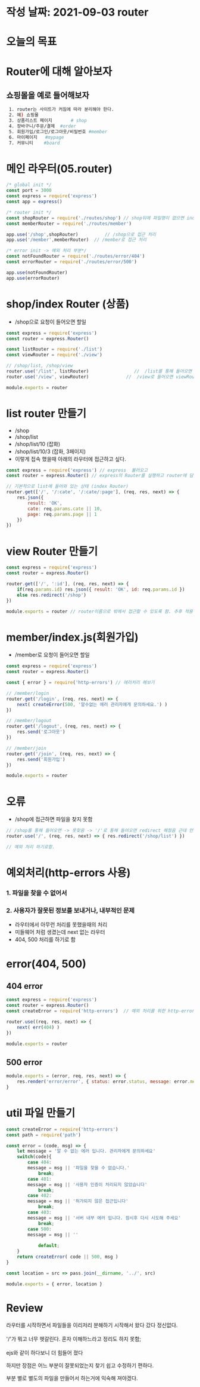 # 작성 날짜: 2021-09-03 router
# 오늘의 목표
# Router에 대해 알아보자
## 쇼핑몰을 예로 들어해보자 
```bash
 1. router는 사이트가 커짐에 따라 분리해야 한다.
 2. 예) 쇼핑몰
 3. 상품리스트 페이지		# shop
 4. 장바구니/주문/결제	#order
 5. 회원가입/로그인/로그아웃/비밀번호 #member
 6. 마이페이지	#mypage
 7. 커뮤니티	#board
 ```

# 메인 라우터(05.router)
```js
/* global init */
const port = 3000
const express = require('express')
const app = express()

/* router init */
const shopRouter = require('./routes/shop') // shop뒤에 파일명이 없으면 index.js로 간다
const memberRouter = require('./routes/member')

app.use('/shop',shopRouter)			 // /shop으로 접근 처리
app.use('/member',memberRouter)	 // /member로 접근 처리

/* error init -> 예외 처리 부분*/
const notFoundRouter = require('./routes/error/404')
const errorRouter = require('./routes/error/500')

app.use(notFoundRouter)
app.use(errorRouter)
```

# shop/index Router (상품)
+ /shop으로 요청이 들어오면 할일
```js
const express = require('express')
const router = express.Router()

const listRouter = require('./list')
const viewRouter = require('./view')

// /shop/list, /shop/view
router.use('/list', listRouter) 				//  /list를 통해 들어오면 listRouter로 보냄
router.use('/view', viewRouter)				 //  /view로 들어오면 viewRouter로 보냄

module.exports = router
```

# list router 만들기
+ /shop
+ /shop/list
+ /shop/list/10 (잡화)
+ /shop/list/10/3 (잡화, 3페이지)
+ 이렇게 접속 했을때 아래의 라우터에 접근하고 싶다.
```js
const express = require('express') // express  불러오고
const router = express.Router() // express의 Router를 실행하고 router에 담음

// 기본적으로 list에 들어와 있는 상태 (index Router)
router.get(['/', '/:cate', '/:cate/:page'], (req, res, next) => {
	res.json({
		result: 'OK',
		cate: req.params.cate || 10,
		page: req.params.page || 1
	})
})
```

# view Router 만들기
```js
const express = require('express')
const router = express.Router()

router.get(['/', ':id'], (req, res, next) => {
    if(req.params.id) res.json({ result: 'OK', id: req.params.id })
    else res.redirect('/shop')
})

module.exports = router // router이름으로 밖에서 접근할 수 있도록 함. 추후 적용
```

# member/index.js(회원가입)
+ /member로 요청이 들어오면 할일
```js
const express = require('express')
const router = express.Router()

const { error } = require('http-errors') // 에러처리 해보기

// /member/login
router.get('/login', (req, res, next) => {
	next( createError(500, '알수없는 에러 관리자에게 문의하세요.') )
})

// /member/logout
router.get('/logout', (req, res, next) => {
	res.send('로그아웃')
})

// /member/join
router.get('/join', (req, res, next) => {
	res.send('회원가입')
})

module.exports = router
```
# 오류
+ /shop에 접근하면 파일을 찾지 못함
```js
// /shop를 통해 들어오면 -> 못찾음 -> '/'로 통해 들어오면 redirect 해줬음 근데 안됨
router.use('/', (req, res, next) => { res.redirect('/shop/list') })

// 예외 처리 하기로함.
```
# 예외처리(http-errors 사용)
### 1. 파일을 찾을 수 없어서 
### 2. 사용자가 잘못된 정보를 보내거나, 내부적인 문제
+ 라우터에서 아무런 처리를 못했을때의 처리
+ 미들웨어 처럼 생겼는데 next 없는 라우터 
+ 404, 500 처리를 하기로 함

# error(404, 500)
## 404 error
```js
const express = require('express')
const router = express.Router()
const createError = require('http-errors')	// 예외 처리를 위한 http-errors 사용

router.use((req, res, next) => {
	next( err(404) )
})

module.exports = router
```

## 500 error
```js
module.exports = (error, req, res, next) => {
	res.render('error/error', { status: error.status, message: error.message })
}
```

# util 파일 만들기
```js
const createError = require('http-errors')
const path = require('path')

const error = (code, msg) => {
	let message = '알 수 없는 에러 입니다. 관리자에게 문의하세요'
	switch(code){
		case 404:
		message = msg || '파일을 찾을 수 없습니다.'
			break;
		case 401:
		message = msg || '사용자 인증이 처리되지 않았습니다'
			break;
		case 402:
		message = msg || '허가되지 않은 접근입니다'
			break;
		case 403:
		message = msg || '서버 내부 에러 입니다. 잠시후 다시 시도해 주세요'
			break;
		case 500:
		message = msg || ''
			
			default;
	}
	return createError( code || 500, msg )
}

const location = src => pass.join(__dirname, '../', src)

module.exports = { error, location }
```
# Review
라우터를 시작하면서 파일들을 이리저리 분해하기 시작해서 왔다 갔다 정신없다.<br>
<br>
'/'가 뭐고 너무 헷갈린다.  혼자 이해하느라고 정리도 하지 못함;<br>
<br> ejs와 같이 하다보니 더 힘들어 졌다 <br>

하지만 장점은 어느 부분이 잘못되었는지 찾기 쉽고 수정하기 편하다.

부분 별로 별도의 파일을 만들어서 하는거에 익숙해 져야겠다.






























